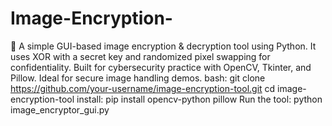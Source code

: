 # Image-Encryption-
🔐 A simple GUI-based image encryption &amp; decryption tool using Python. It uses XOR with a secret key and randomized pixel swapping for confidentiality. Built for cybersecurity practice with OpenCV, Tkinter, and Pillow. Ideal for secure image handling demos.
bash:
git clone https://github.com/your-username/image-encryption-tool.git
cd image-encryption-tool
install:
pip install opencv-python pillow
Run the tool:
python image_encryptor_gui.py
